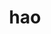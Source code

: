 ---
category: 3-letters
denotation: null
name: hao
reference_link: https://www.etymonline.com/word/hao
root_language: null
root_name: null
title: hao
type: free
word_sums:
- respelling: hao
  sum: 'Hao + '
---